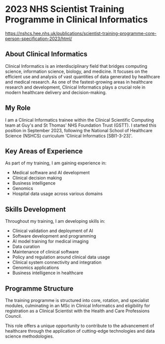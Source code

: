 # 2023 NHS Scientist Training Programme in Clinical Informatics 
https://nshcs.hee.nhs.uk/publications/scientist-training-programme-core-person-specification-2023/html/

## About Clinical Informatics

Clinical Informatics is an interdisciplinary field that bridges computing science, information science, biology, and medicine. It focuses on the efficient use and analysis of vast quantities of data generated by healthcare and medical research. As one of the fastest-growing areas in healthcare research and development, Clinical Informatics plays a crucial role in modern healthcare delivery and decision-making.

## My Role

I am a Clinical Informatics trainee within the Clinical Scientific Computing team at Guy's and St Thomas' NHS Foundation Trust (GSTT). I started this position in September 2023, following the National School of Healthcare Science (NSHCS) curriculum 'Clinical Informatics [SBI1-3-23]'.

## Key Areas of Experience

As part of my training, I am gaining experience in:

- Medical software and AI development
- Clinical decision making
- Business intelligence
- Genomics
- Hospital data usage across various domains

## Skills Development

Throughout my training, I am developing skills in:

- Clinical validation and deployment of AI
- Software development and programming
- AI model training for medical imaging
- Data curation
- Maintenance of clinical software
- Policy and regulation around clinical data usage
- Clinical system connectivity and integration
- Genomics applications
- Business intelligence in healthcare

## Programme Structure

The training programme is structured into core, rotation, and specialist modules, culminating in an MSc in Clinical Informatics and eligibility for registration as a Clinical Scientist with the Health and Care Professions Council.

This role offers a unique opportunity to contribute to the advancement of healthcare through the application of cutting-edge technologies and data science methodologies.

